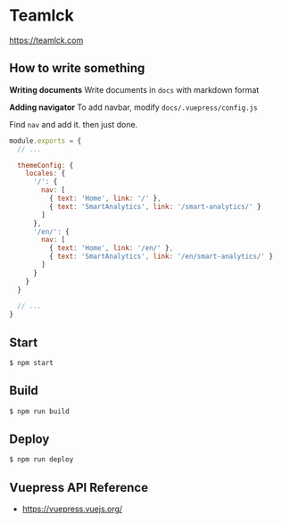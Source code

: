 # Teamlck

https://teamlck.com

## How to write something

**Writing documents**
Write documents in `docs` with markdown format

**Adding navigator**
To add navbar, modify `docs/.vuepress/config.js`

Find `nav` and add it. then just done.

```javascript
module.exports = {
  // ... 

  themeConfig: {
    locales: {
      '/': {
        nav: [
          { text: 'Home', link: '/' },
          { text: 'SmartAnalytics', link: '/smart-analytics/' }
        ]
      },
      '/en/': {
        nav: [
          { text: 'Home', link: '/en/' },
          { text: 'SmartAnalytics', link: '/en/smart-analytics/' }
        ]
      }
    }
  }
  
  // ...
}
```


## Start
```bash
$ npm start
```

## Build
```bash
$ npm run build
```

## Deploy
```bash
$ npm run deploy
```

## Vuepress API Reference
* https://vuepress.vuejs.org/

